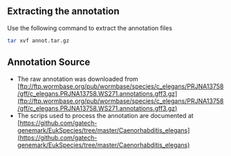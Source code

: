 ## Extracting the annotation

Use the following command to extract the annotation files

```bash
tar xvf annot.tar.gz
```

## Annotation Source

* The raw annotation was downloaded from [ftp://ftp.wormbase.org/pub/wormbase/species/c_elegans/PRJNA13758/gff/c_elegans.PRJNA13758.WS271.annotations.gff3.gz](ftp://ftp.wormbase.org/pub/wormbase/species/c_elegans/PRJNA13758/gff/c_elegans.PRJNA13758.WS271.annotations.gff3.gz)
* The scrips used to process the annotation are documented at [https://github.com/gatech-genemark/EukSpecies/tree/master/Caenorhabditis_elegans](https://github.com/gatech-genemark/EukSpecies/tree/master/Caenorhabditis_elegans)

